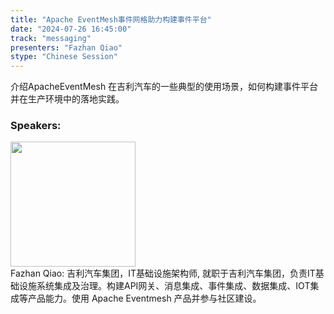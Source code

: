 ```yaml
---
title: "Apache EventMesh事件网格助力构建事件平台"
date: "2024-07-26 16:45:00" 
track: "messaging"
presenters: "Fazhan Qiao"
stype: "Chinese Session"
---
```

介绍ApacheEventMesh 在吉利汽车的一些典型的使用场景，如何构建事件平台并在生产环境中的落地实践。
 ### Speakers: 
 <img src="https://sessionize.com/image/e3c7-400o400o1-Vhww5Cavpd2qhCfRYSpdRo.jpg" width="200" /><br>Fazhan Qiao: 吉利汽车集团，IT基础设施架构师, 就职于吉利汽车集团，负责IT基础设施系统集成及治理。构建API网关、消息集成、事件集成、数据集成、IOT集成等产品能力。使用 Apache Eventmesh 产品并参与社区建设。
 <br><br>